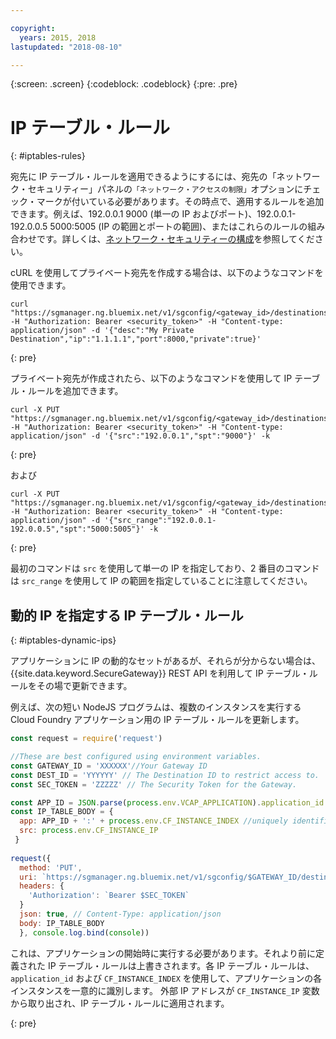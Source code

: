 ```yaml
---

copyright:
  years: 2015, 2018
lastupdated: "2018-08-10"

---
```

{:screen: .screen}
{:codeblock: .codeblock}
{:pre: .pre}

# IP テーブル・ルール
{: #iptables-rules}

宛先に IP テーブル・ルールを適用できるようにするには、宛先の「ネットワーク・セキュリティー」パネルの`「ネットワーク・アクセスの制限」`オプションにチェック・マークが付いている必要があります。その時点で、適用するルールを追加できます。例えば、192.0.0.1 9000 (単一の IP およびポート)、192.0.0.1-192.0.0.5 5000:5005 (IP の範囲とポートの範囲)、またはこれらのルールの組み合わせです。詳しくは、[ネットワーク・セキュリティーの構成](/docs/services/SecureGateway/securegateway_destination.html#dest-network-security)を参照してください。

cURL を使用してプライベート宛先を作成する場合は、以下のようなコマンドを使用できます。

```
curl "https://sgmanager.ng.bluemix.net/v1/sgconfig/<gateway_id>/destinations" -H "Authorization: Bearer <security_token>" -H "Content-type: application/json" -d '{"desc":"My Private Destination","ip":"1.1.1.1","port":8000,"private":true}'
```
{: pre}

プライベート宛先が作成されたら、以下のようなコマンドを使用して IP テーブル・ルールを追加できます。

```
curl -X PUT "https://sgmanager.ng.bluemix.net/v1/sgconfig/<gateway_id>/destinations/<destination_id>/ipTableRule" -H "Authorization: Bearer <security_token>" -H "Content-type: application/json" -d '{"src":"192.0.0.1","spt":"9000"}' -k
```
{: pre}

および

```
curl -X PUT "https://sgmanager.ng.bluemix.net/v1/sgconfig/<gateway_id>/destinations/<destination_id>/ipTableRule" -H "Authorization: Bearer <security_token>" -H "Content-type: application/json" -d '{"src_range":"192.0.0.1-192.0.0.5","spt":"5000:5005"}' -k
```
{: pre}

最初のコマンドは `src` を使用して単一の IP を指定しており、2 番目のコマンドは `src_range` を使用して IP の範囲を指定していることに注意してください。

## 動的 IP を指定する IP テーブル・ルール
{: #iptables-dynamic-ips}

アプリケーションに IP の動的なセットがあるが、それらが分からない場合は、{{site.data.keyword.SecureGateway}} REST API を利用して IP テーブル・ルールをその場で更新できます。

例えば、次の短い NodeJS プログラムは、複数のインスタンスを実行する Cloud Foundry アプリケーション用の IP テーブル・ルールを更新します。

```javascript
const request = require('request')

//These are best configured using environment variables.
const GATEWAY_ID = 'XXXXXX'//Your Gateway ID
const DEST_ID = 'YYYYYY' // The Destination ID to restrict access to.
const SEC_TOKEN = 'ZZZZZ' // The Security Token for the Gateway.

const APP_ID = JSON.parse(process.env.VCAP_APPLICATION).application_id
const IP_TABLE_BODY = {
  app: APP_ID + ':' + process.env.CF_INSTANCE_INDEX //uniquely identifies the app and instance for ip table rule.
  src: process.env.CF_INSTANCE_IP 
 }
 
request({
  method: 'PUT',
  uri: `https://sgmanager.ng.bluemix.net/v1/sgconfig/$GATEWAY_ID/destinations/$DEST_ID/ipTableRule`
  headers: {
    'Authorization': `Bearer $SEC_TOKEN`
  }
  json: true, // Content-Type: application/json
  body: IP_TABLE_BODY
  }, console.log.bind(console)) 
```

これは、アプリケーションの開始時に実行する必要があります。それより前に定義された IP テーブル・ルールは上書きされます。各 IP テーブル・ルールは、`application_id` および `CF_INSTANCE_INDEX` を使用して、アプリケーションの各インスタンスを一意的に識別します。 外部 IP アドレスが `CF_INSTANCE_IP` 変数から取り出され、IP テーブル・ルールに適用されます。


{: pre}
